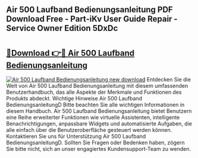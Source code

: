 ## Air 500 Laufband Bedienungsanleitung PDF Download Free - Part-iKv User Guide Repair - Service Owner Edition 5DxDc

# <h2><a href="http://df1h03j.blite.top/?on=Air+500+Laufband+Bedienungsanleitung">🔗Download 👉🔴 Air 500 Laufband Bedienungsanleitung</a></h2>

[![Air 500 Laufband Bedienungsanleitung new download](https://i.imgur.com/lujVjoI.png)](http://df1h03j.blite.top/?on=Air+500+Laufband+Bedienungsanleitung)
Entdecken Sie die Welt von Air 500 Laufband Bedienungsanleitung mit diesem umfassenden Benutzerhandbuch, das alle Aspekte der Merkmale und Funktionen des Produkts abdeckt. Wichtige Hinweise Air 500 Laufband BedienungsanleitungD Bitte beachten Sie alle wichtigen Informationen in diesem Handbuch. Air 500 Laufband Bedienungsanleitung bietet Benutzern eine Reihe erweiterter Funktionen wie virtuelle Assistenten, intelligente Benachrichtigungen, anpassbare Widgets und automatisierte Aufgaben, die alle einfach über die Benutzeroberfläche gesteuert werden können. Kontaktieren Sie uns für Unterstützung Air 500 Laufband BedienungsanleitungD. Sollten Sie Fragen oder Bedenken haben, zögern Sie bitte nicht, sich an unser engagiertes Kundensupport-Team zu wenden.
